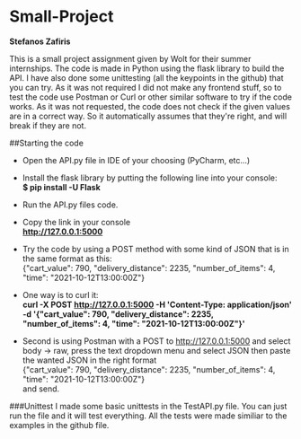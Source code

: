 # Small-Project
**Stefanos Zafiris**
  
This is a small project assignment given by Wolt for their summer internships. The code is made in Python 
using the flask library to build the API. I have also done some unittesting
(all the keypoints in the github) that you can try. As it was not required I did not make
any frontend stuff, so to test the code use Postman or Curl or other similar software 
to try if the code works. As it was not requested, the code does not check if the 
given values are in a correct way. So it automatically assumes that they're right, and will break if they are not.


##Starting the code
- Open the API.py file in IDE of your choosing (PyCharm, etc...)
- Install the flask  library by putting the following line into your console:   
 **$ pip install -U Flask**  

- Run the API.py files code.  

- Copy the link in your console  
**http://127.0.0.1:5000**

- Try the code by using a POST method with some kind of JSON that is in the same format as this:  
{"cart_value": 790, "delivery_distance": 2235, "number_of_items": 4, "time": "2021-10-12T13:00:00Z"}

 - One way is to curl it:  
 **curl -X POST http://127.0.0.1:5000
   -H 'Content-Type: application/json'
   -d '{"cart_value": 790, "delivery_distance": 2235, "number_of_items": 4, "time": "2021-10-12T13:00:00Z"}'**

- Second is using Postman with a POST to http://127.0.0.1:5000 and select body -> raw, press the text dropdown menu and select 
JSON then paste the wanted JSON in the right format   
{"cart_value": 790, "delivery_distance": 2235, "number_of_items": 4, "time": "2021-10-12T13:00:00Z"}  
and send.

###Unittest
I made some basic unittests in the TestAPI.py file.
You can just run the file and it will test everything. All the tests were made similiar to the
examples in the github file.
